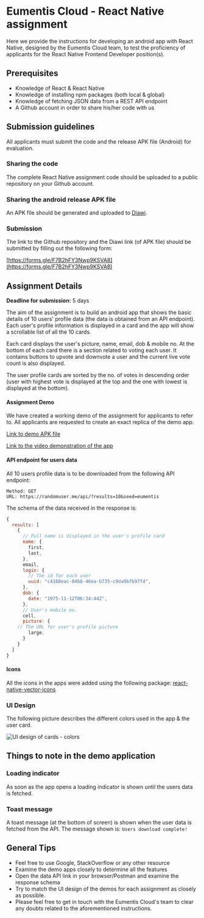 # Eumentis Cloud - React Native assignment

Here we provide the instructions for developing an android app with React Native, designed by the Eumentis Cloud team, to test the proficiency of applicants for the React Native Frontend Developer position(s).

## Prerequisites
* Knowledge of React & React Native
* Knowledge of installing npm packages (both local & global)
* Knowledge of fetching JSON data from a REST API endpoint
* A Github account in order to share his/her code with us

## Submission guidelines

All applicants must submit the code and the release APK file (Android) for evaluation.

### Sharing the code

The complete React Native assignment code should be uploaded to a public repository on your Github account.

### Sharing the android release APK file

An APK file should be generated and uploaded to [Diawi](https://www.diawi.com/).

### Submission
The link to the Github repository and the Diawi link (of APK file) should be submitted by filling out the following form:

[https://forms.gle/F7B2hFY3Nwp9KSVA8](https://forms.gle/F7B2hFY3Nwp9KSVA8)

## Assignment Details

**Deadline for submission:** 5 days

The aim of the assignment is to build an android app that shows the basic details of 10 users' profile data (the data is obtained from an API endpoint). Each user's profile information is displayed in a card and the app will show a scrollable list of all the 10 cards.

Each card displays the user's picture, name, email, dob & mobile no. At the bottom of each card there is a section related to voting each user. It contains buttons to upvote and downvote a user and the current live vote count is also displayed.

The user profile cards are sorted by the no. of votes in descending order (user with highest vote is displayed at the top and the one with lowest is displayed at the bottom).

#### Assignment Demo
 
We have created a working demo of the assignment for applicants to refer to. All applicants are requested to create an exact replica of the demo app.

[Link to demo APK file](https://1drv.ms/u/s!AqkRCvgUCZensGHu08vREO0R-rh9?e=vgWJAr)

[Link to the video demonstration of the app](https://youtu.be/IMob6bNdpV0)

#### API endpoint for users data

All 10 users profile data is to be downloaded from the following API endpoint:
```
Method: GET
URL: https://randomuser.me/api/?results=10&seed=eumentis
```

The schema of the data received in the response is:
```Javascript
{
  results: [
    {
      // Full name is displayed in the user's profile card
      name: {
        first,
        last,
      },
      email,
      login: {
        // The id for each user
        uuid: "c4168eac-84b8-46ea-b735-c9da9bfb97fd",
      },
      dob: {
        date: "1975-11-12T06:34:44Z",
      },
      // User's mobile no.
      cell,
      picture: {
	// The URL for user's profile picture
        large,
      }
    }
  ]
}
```

#### Icons

All the icons in the apps were added using the following package:
[react-native-vector-icons](https://github.com/oblador/react-native-vector-icons)

### UI Design

The following picture describes the different colors used in the app & the user card.

![UI design of cards - colors](https://9auhoa.bn.files.1drv.com/y4m0GZMYYj3v30Xeb1MPA-8a40CkhBF0hsX301OVG_3kJgF44kW8Zyys-zEcUgfDXElLS1J3S-jNIGiqFjiQYQgH32VvGfZ_7UW-Cczaa0gwqHtB4yk-iDT91Onqp7ct7OkUqp7AQzAB8b0zILlIydkZeT0zQ87Z4pM9yBqLdXuVC3gZU0kpINYs8njbNJwBFlDG7SOs4Dx0e5JpfI4VMKd_A?width=1024&height=643&cropmode=none)

## Things to note in the demo application

### Loading indicator

As soon as the app opens a loading indicator is shown until the users data is fetched.

### Toast message

A toast message (at the bottom of screen) is shown when the user data is fetched from the API. The message shown is: `Users download complete!`

## General Tips

 - Feel free to use Google, StackOverflow or any other resource
 - Examine the demo apps closely to determine all the features
 - Open the data API link in your browser/Postman and examine the response schema
 - Try to match the UI design of the demos for each assignment as closely as possible.
 - Please feel free to get in touch with the Eumentis Cloud's team to clear any doubts related to the aforementioned instructions.
